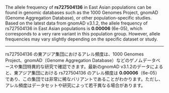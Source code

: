 The allele frequency of **rs727504136** in East Asian populations can be found in genomic databases such as the 1000 Genomes Project, gnomAD (Genome Aggregation Database), or other population-specific studies. Based on the latest data from gnomAD v3.1.2, the allele frequency of rs727504136 in East Asian populations is **0.00006** (6e-05), which corresponds to a very rare variant in this population group. However, allele frequencies may vary slightly depending on the specific dataset or study.

---

rs727504136 の東アジア集団におけるアレル頻度は、1000 Genomes Project、gnomAD（Genome Aggregation Database）などのゲノムデータベースや集団特異的な研究で確認できます。最新のgnomAD v3.1.2のデータによると、東アジア集団における rs727504136 のアレル頻度は **0.00006**（6e-05）であり、この集団では非常に稀なバリアントであることがわかります。ただし、アレル頻度はデータセットや研究によって若干異なる場合があります。